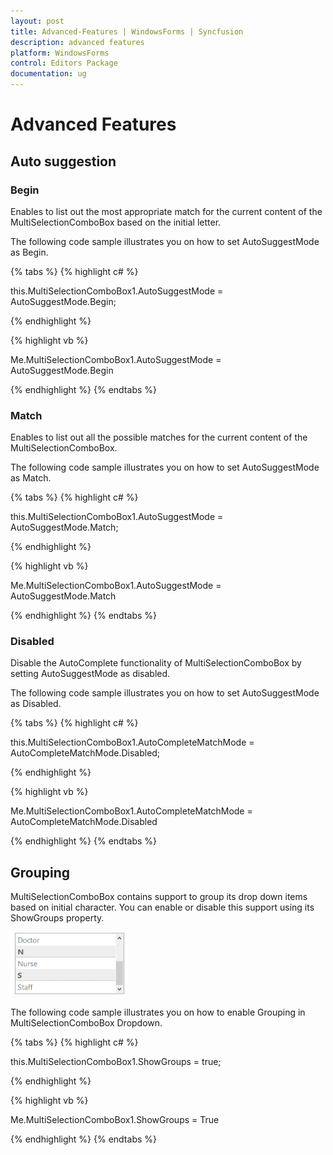 ```yaml
---
layout: post
title: Advanced-Features | WindowsForms | Syncfusion
description: advanced features
platform: WindowsForms
control: Editors Package
documentation: ug
---
```


# Advanced Features

## Auto suggestion

### Begin

Enables to list out the most appropriate match for the current content of the MultiSelectionComboBox based on the initial letter.

The following code sample illustrates you on how to set AutoSuggestMode as Begin.

{% tabs %}
{% highlight c# %}

this.MultiSelectionComboBox1.AutoSuggestMode = AutoSuggestMode.Begin;

{% endhighlight %}

{% highlight vb %}

Me.MultiSelectionComboBox1.AutoSuggestMode = AutoSuggestMode.Begin

{% endhighlight %}
{% endtabs %}

### Match

Enables to list out all the possible matches for the current content of the MultiSelectionComboBox.

The following code sample illustrates you on how to set AutoSuggestMode as Match.

{% tabs %}
{% highlight c# %}

this.MultiSelectionComboBox1.AutoSuggestMode = AutoSuggestMode.Match;

{% endhighlight %}

{% highlight vb %}

Me.MultiSelectionComboBox1.AutoSuggestMode = AutoSuggestMode.Match

{% endhighlight %}
{% endtabs %}

### Disabled

Disable the AutoComplete functionality of MultiSelectionComboBox by setting AutoSuggestMode as disabled.

The following code sample illustrates you on how to set AutoSuggestMode as Disabled.

{% tabs %}
{% highlight c# %}

this.MultiSelectionComboBox1.AutoCompleteMatchMode = AutoCompleteMatchMode.Disabled;

{% endhighlight %}

{% highlight vb %}

Me.MultiSelectionComboBox1.AutoCompleteMatchMode = AutoCompleteMatchMode.Disabled

{% endhighlight %}
{% endtabs %}

## Grouping

MultiSelectionComboBox contains support to group its drop down items based on initial character. You can enable or disable this support using its ShowGroups property.

![](Overview_images/Overview_img343.png) 


The following code sample illustrates you on how to enable Grouping in MultiSelectionComboBox Dropdown.

{% tabs %}
{% highlight c# %}

this.MultiSelectionComboBox1.ShowGroups = true;

{% endhighlight %}

{% highlight vb %}

Me.MultiSelectionComboBox1.ShowGroups = True

{% endhighlight %}
{% endtabs %}
